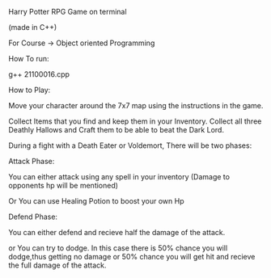Harry Potter RPG Game on terminal 

(made in C++)

For Course -> Object oriented Programming


How To run:

g++ 21100016.cpp


How to Play:

Move your character around the 7x7 map using the instructions in the game.

Collect Items that you find and keep them in your Inventory. Collect all three Deathly Hallows and Craft them to be able to beat the Dark Lord.

During a fight with a Death Eater or Voldemort, There will be two phases:


Attack Phase: 

You can either attack using any spell in your inventory (Damage to opponents hp will be mentioned)

Or You can use Healing Potion to boost your own Hp


Defend Phase:

You can either defend and recieve half the damage of the attack.

or You can try to dodge. In this case there is 50% chance you will dodge,thus getting no damage or 50% chance you will get hit and recieve the full damage of the attack.
